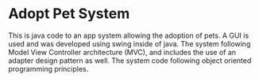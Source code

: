 # Adopt Pet System

This is java code to an app system allowing the adoption of pets. A GUI is used and was developed using swing inside of java. The system following Model View Controller architecture (MVC), and includes the use of an adapter design pattern as well. The system code following object oriented programming principles.
